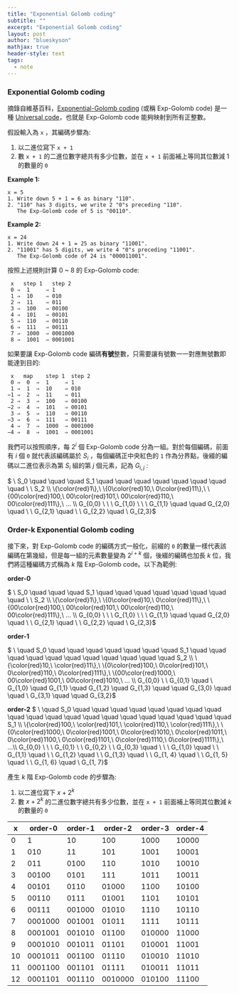 ```yaml
---
title: "Exponential Golomb coding"
subtitle: ""
excerpt: "Exponential Golomb coding"
layout: post
author: "blueskyson"
mathjax: true
header-style: text
tags:
  - note
---
```


### Exponential Golomb coding

摘錄自維基百科，[Exponential-Golomb coding](https://en.wikipedia.org/wiki/Exponential-Golomb_coding) (或稱 Exp-Golomb code) 是一種 [Universal code](https://en.wikipedia.org/wiki/Universal_code_(data_compression))，也就是 Exp-Golomb code 能夠映射到所有正整數。

假設輸入為 `x` ，其編碼步驟為:

1. 以二進位寫下 `x + 1` 
2. 數 `x + 1` 的二進位數字總共有多少位數，並在 `x + 1` 前面補上等同其位數減 1 的數量的 `0`

**Example 1:**
```
x = 5
1. Write down 5 + 1 = 6 as binary "110".
2. "110" has 3 digits, we write 2 "0"s preceding "110".
   The Exp-Golomb code of 5 is "00110".
```
**Example 2:**
```
x = 24
1. Write down 24 + 1 = 25 as binary "11001".
2. "11001" has 5 digits, we write 4 "0"s preceding "11001".
   The Exp-Golomb code of 24 is "000011001".
```

按照上述規則計算 0 ~ 8 的 Exp-Golomb code:
```
 x   step 1   step 2
 0 ⇒  1     ⇒ 1
 1 ⇒  10    ⇒ 010
 2 ⇒  11    ⇒ 011
 3 ⇒  100   ⇒ 00100
 4 ⇒  101   ⇒ 00101
 5 ⇒  110   ⇒ 00110
 6 ⇒  111   ⇒ 00111
 7 ⇒  1000  ⇒ 0001000
 8 ⇒  1001  ⇒ 0001001
```

如果要讓 Exp-Golomb code 編碼**有號**整數，只需要讓有號數一一對應無號數即能達到目的:
```
 x   map    step 1  step 2
 0 ⇒  0  ⇒  1     ⇒ 1
 1 ⇒  1  ⇒  10    ⇒ 010
−1 ⇒  2  ⇒  11    ⇒ 011
 2 ⇒  3  ⇒  100   ⇒ 00100
−2 ⇒  4  ⇒  101   ⇒ 00101
 3 ⇒  5  ⇒  110   ⇒ 00110
−3 ⇒  6  ⇒  111   ⇒ 00111
 4 ⇒  7  ⇒  1000  ⇒ 0001000
−4 ⇒  8  ⇒  1001  ⇒ 0001001
```

我們可以按照順序，每 $2^i$ 個 Exp-Golomb code 分為一組。對於每個編碼，前面有 $i$ 個 `0` 就代表該編碼屬於 $S_i$ ，每個編碼正中央紅色的 `1` 作為分界點，後綴的編碼以二進位表示為第 $S_i$ 組的第 $j$ 個元素，記為 $G_{i,j}$ :

$ \\ S_0 \quad \quad \quad S_1 \quad \quad \quad \quad \quad \quad \quad \quad \\ \\ S_2 \\\\ \\{\color{red}1\\},\\ \\{0\color{red}10,\\ 0\color{red}11\\},\\ \\{00\color{red}100,\\ 00\color{red}101,\\ 00\color{red}110,\\ 00\color{red}111\\},\\  ... \\\\ G_{0,0} \\ \\ \\ G_{1,0} \\ \\ \\ G_{1,1} \quad \quad G_{2,0} \quad \\ \\ G_{2,1} \quad \\ \\ G_{2,2} \quad \\ G_{2,3}$

### Order-k Exponential Golomb coding

接下來，對 Exp-Golomb code 的編碼方式一般化，前綴的 `0` 的數量一樣代表該編碼在第幾組，但是每一組的元素數量變為 $2^{i+k}$ 個，後綴的編碼也加長 $k$ 位，我們將這種編碼方式稱為 $k$ 階 Exp-Golomb code。以下為範例:

**order-0**

$ \\ S_0 \quad \quad \quad S_1 \quad \quad \quad \quad \quad \quad \quad \quad \\ \\ S_2 \\\\ \\{\color{red}1\\},\\ \\{0\color{red}10,\\ 0\color{red}11\\},\\ \\{00\color{red}100,\\ 00\color{red}101,\\ 00\color{red}110,\\ 00\color{red}111\\},\\  ... \\\\ G_{0,0} \\ \\ \\ G_{1,0} \\ \\ \\ G_{1,1} \quad \quad G_{2,0} \quad \\ \\ G_{2,1} \quad \\ \\ G_{2,2} \quad \\ G_{2,3}$

**order-1**

$ \\ \quad S_0 \quad \quad \quad \quad \quad \quad \quad S_1 \quad \quad \quad \quad \quad \quad \quad \quad \quad \quad \quad S_2 \\\\ \\{\color{red}10,\\ \color{red}11\\},\\ \\{0\color{red}100,\\ 0\color{red}101,\\ 0\color{red}110,\\ 0\color{red}111\\},\\ \\{00\color{red}1000,\\ 00\color{red}1001,\\ 00\color{red}1010,\\  ... \\\\ G_{0,0} \\ \\ G_{0,1} \quad \\ G_{1,0} \quad G_{1,1} \quad G_{1,2} \quad G_{1,3} \quad \quad G_{3,0} \quad \quad \\ G_{3,1} \quad \quad G_{3,2}$

**order-2**
$ \\ \quad S_0 \quad \quad \quad \quad \quad \quad \quad \quad \quad \quad \quad \quad \quad \quad \quad \quad \quad \quad \quad \quad S_1 \\\\ \\{\color{red}100,\\ \color{red}101,\\ \color{red}110,\\ \color{red}111\\},\\ \\{0\color{red}1000,\\ 0\color{red}1001,\\ 0\color{red}1010,\\ 0\color{red}1011,\\ 0\color{red}1100,\\ 0\color{red}1101,\\ 0\color{red}1110,\\ 0\color{red}1111\\},\\ ...\\\\ G_{0,0} \\ \\ \\ G_{0,1} \\ \\ G_{0,2} \\ \\ G_{0,3} \quad \\ \\ \\  G_{1,0} \quad \\ \\ G_{1,1} \quad \\ \\ G_{1,2} \quad \\ \\ G_{1,3} \quad \\ \\ G_{1, 4} \quad \\ \\ G_{1, 5} \quad \\ \\ G_{1, 6} \quad \\ G_{1, 7}$

產生 $k$ 階 Exp-Golomb code 的步驟為:
1. 以二進位寫下 $x+2^k$
2. 數 $x+2^k$ 的二進位數字總共有多少位數，並在 `x + 1` 前面補上等同其位數減 $k$ 的數量的 `0`

|x |order-0|order-1|order-2|order-3|order-4|
|--|-------|-------|-------|-------|-------|
|0 |1      |10     |100    |1000   |10000  |
|1 |010    |11     |101    |1001   |10001  |
|2 |011    |0100   |110    |1010   |10010  |
|3 |00100  |0101   |111    |1011   |10011  |
|4 |00101  |0110   |01000  |1100   |10100  |
|5 |00110  |0111   |01001  |1101   |10101  |
|6 |00111  |001000 |01010  |1110   |10110  |
|7 |0001000|001001 |01011  |1111   |10111  |
|8 |0001001|001010 |01100  |010000 |11000  |
|9 |0001010|001011 |01101  |010001 |11001  |
|10|0001011|001100 |01110  |010010 |11010  |
|11|0001100|001101 |01111  |010011 |11011  |
|12|0001101|001110 |0010000|010100 |11100  |